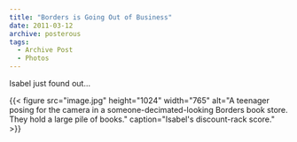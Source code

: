 ```yaml
---
title: "Borders is Going Out of Business"
date: 2011-03-12
archive: posterous
tags: 
  - Archive Post
  - Photos
---
```


Isabel just found out…

{{< figure 
	src="image.jpg" 
	height="1024" 
	width="765" 
	alt="A teenager posing for the camera in a someone-decimated-looking Borders book store. They hold a large pile of books." 
	caption="Isabel's discount-rack score." >}}